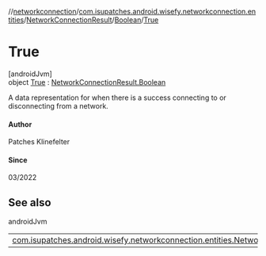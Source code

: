 //[networkconnection](../../../../../index.md)/[com.isupatches.android.wisefy.networkconnection.entities](../../../index.md)/[NetworkConnectionResult](../../index.md)/[Boolean](../index.md)/[True](index.md)

# True

[androidJvm]\
object [True](index.md) : [NetworkConnectionResult.Boolean](../index.md)

A data representation for when there is a success connecting to or disconnecting from a network.

#### Author

Patches Klinefelter

#### Since

03/2022

## See also

androidJvm

| | |
|---|---|
| [com.isupatches.android.wisefy.networkconnection.entities.NetworkConnectionResult.Boolean](../index.md) |  |
